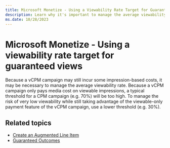 ```yaml
---
title: Microsoft Monetize - Using a Viewability Rate Target for Guaranteed Views
description: Learn why it's important to manage the average viewability rate in this page. 
ms.date: 10/28/2023
---
```



# Microsoft Monetize - Using a viewability rate target for guaranteed views

Because a vCPM campaign may still incur some impression-based costs, it
may be necessary to manage the average viewability rate. Because a vCPM
campaign only pays media cost on viewable impressions, a typical
threshold for a CPM campaign (e.g. 70%) will be too high. To manage the
risk of very low viewability while still taking advantage of the
viewable-only payment feature of the vCPM campaign, use a lower
threshold (e.g. 30%).

## Related topics

- [Create an Augmented Line Item](create-an-augmented-line-item-ali.md)
- [Guaranteed Outcomes](guaranteed-outcomes.md)
